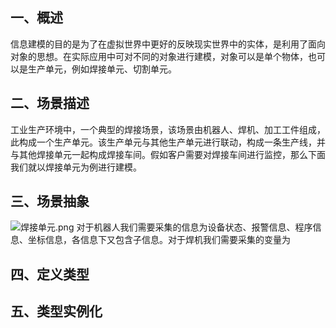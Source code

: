 ## 一、概述
信息建模的目的是为了在虚拟世界中更好的反映现实世界中的实体，是利用了面向对象的思想。在实际应用中可对不同的对象进行建模，对象可以是单个物体，也可以是生产单元，例如焊接单元、切割单元。
## 二、场景描述
工业生产环境中，一个典型的焊接场景，该场景由机器人、焊机、加工工件组成，此构成一个生产单元。该生产单元与其他生产单元进行联动，构成一条生产线，并与其他焊接单元一起构成焊接车间。假如客户需要对焊接车间进行监控，那么下面我们就以焊接单元为例进行建模。
## 三、场景抽象
![焊接单元.png](https://i.loli.net/2020/05/02/Ybl2T9PimdnEZqS.png)
对于机器人我们需要采集的信息为设备状态、报警信息、程序信息、坐标信息，各信息下又包含子信息。对于焊机我们需要采集的变量为
## 四、定义类型



## 五、类型实例化

<!--stackedit_data:
eyJoaXN0b3J5IjpbLTc2MzA5NzI4NSw0NDg5MDM0MTgsMTQwMT
E5NTAyMiwxNTA1NzgwMjgxLC0xMDAzNzY2MjM1XX0=
-->